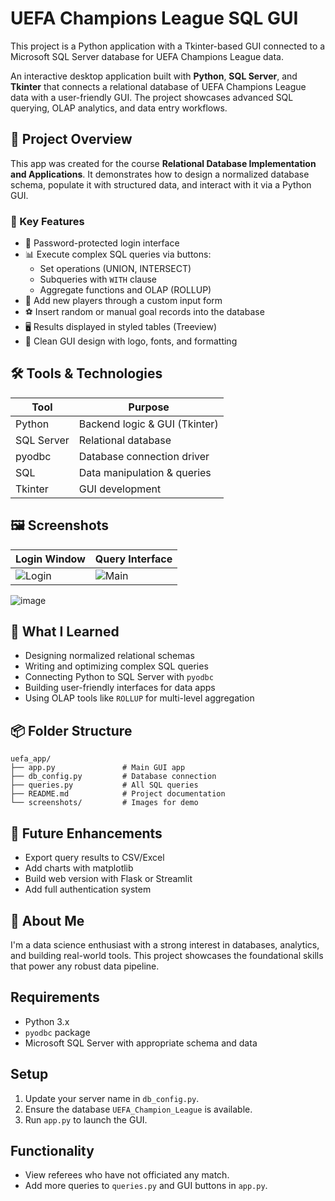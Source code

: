 # UEFA Champions League SQL GUI

This project is a Python application with a Tkinter-based GUI connected to a Microsoft SQL Server database for UEFA Champions League data.

An interactive desktop application built with **Python**, **SQL Server**, and **Tkinter** that connects a relational database of UEFA Champions League data with a user-friendly GUI. The project showcases advanced SQL querying, OLAP analytics, and data entry workflows.

## 🎯 Project Overview

This app was created for the course **Relational Database Implementation and Applications**. It demonstrates how to design a normalized database schema, populate it with structured data, and interact with it via a Python GUI.

### 🧩 Key Features

- 🔐 Password-protected login interface
- 📊 Execute complex SQL queries via buttons:
  - Set operations (UNION, INTERSECT)
  - Subqueries with `WITH` clause
  - Aggregate functions and OLAP (ROLLUP)
- 👥 Add new players through a custom input form
- ⚽ Insert random or manual goal records into the database
- 🖥️ Results displayed in styled tables (Treeview)
- 🎨 Clean GUI design with logo, fonts, and formatting

## 🛠️ Tools & Technologies

| Tool              | Purpose                          |
|-------------------|----------------------------------|
| Python            | Backend logic & GUI (Tkinter)    |
| SQL Server        | Relational database              |
| pyodbc            | Database connection driver       |
| SQL               | Data manipulation & queries      |
| Tkinter           | GUI development                  |

## 🖼️ Screenshots

| Login Window         | Query Interface       |
|----------------------|-----------------------|
| ![Login](screenshots/login.png) | ![Main](screenshots/main_ui.png) |

![image](https://github.com/user-attachments/assets/b04b3807-6f0e-4760-b818-10f82044f8ba)


## 🧠 What I Learned

- Designing normalized relational schemas
- Writing and optimizing complex SQL queries
- Connecting Python to SQL Server with `pyodbc`
- Building user-friendly interfaces for data apps
- Using OLAP tools like `ROLLUP` for multi-level aggregation

## 📦 Folder Structure

```
uefa_app/
├── app.py               # Main GUI app
├── db_config.py         # Database connection
├── queries.py           # All SQL queries
├── README.md            # Project documentation
└── screenshots/         # Images for demo
```

## 📁 Future Enhancements

- Export query results to CSV/Excel
- Add charts with matplotlib
- Build web version with Flask or Streamlit
- Add full authentication system

## 👋 About Me

I'm a data science enthusiast with a strong interest in databases, analytics, and building real-world tools. This project showcases the foundational skills that power any robust data pipeline.


## Requirements
- Python 3.x
- `pyodbc` package
- Microsoft SQL Server with appropriate schema and data

## Setup
1. Update your server name in `db_config.py`.
2. Ensure the database `UEFA_Champion_League` is available.
3. Run `app.py` to launch the GUI.

## Functionality
- View referees who have not officiated any match.
- Add more queries to `queries.py` and GUI buttons in `app.py`.
